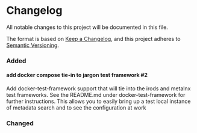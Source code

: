 # Changelog
All notable changes to this project will be documented in this file.

The format is based on [Keep a Changelog](https://keepachangelog.com/en/1.0.0/),
and this project adheres to [Semantic Versioning](https://semver.org/spec/v2.0.0.html).

### Added

#### add docker compose tie-in to jargon test framework #2

Add docker-test-framework support that will tie into the irods and metalnx test frameworks. See the README.md under 
docker-test-framework for further instructions. This allows you to easily bring up a test local instance
of metadata search and to see the configuration at work

### Changed
